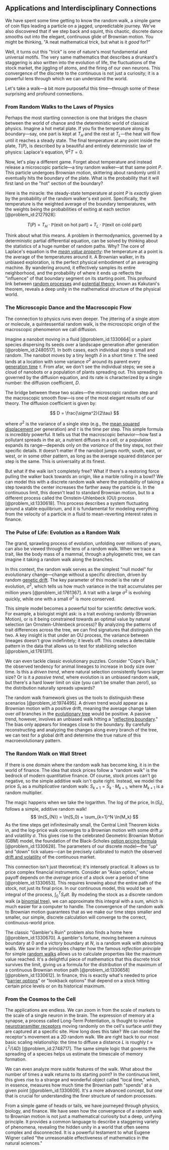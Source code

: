## Applications and Interdisciplinary Connections

We have spent some time getting to know the random walk, a simple game of coin flips leading a particle on a jagged, unpredictable journey. We've also discovered that if we step back and squint, this chaotic, discrete dance smooths out into the elegant, continuous glide of Brownian motion. You might be thinking, "A neat mathematical trick, but what is it *good* for?"

Well, it turns out this "trick" is one of nature's most fundamental and universal motifs. The very same mathematics that describes a drunkard's staggering is also written into the evolution of life, the fluctuations of the stock market, the jiggling of atoms, and the firing of our own neurons. This convergence of the discrete to the continuous is not just a curiosity; it is a powerful lens through which we can understand the world.

Let's take a walk—a bit more purposeful this time—through some of these surprising and profound connections.

### From Random Walks to the Laws of Physics

Perhaps the most startling connection is one that bridges the chasm between the world of chance and the deterministic world of classical physics. Imagine a hot metal plate. If you fix the temperature along its boundary—say, one part is kept at $T_H$ and the rest at $T_L$—the heat will flow until it reaches a steady state. The final temperature at any point inside the plate, $T(P)$, is described by a beautiful and entirely deterministic law of physics: Laplace's equation, $\nabla^2 T = 0$.

Now, let's play a different game. Forget about temperature and instead release a microscopic particle—a tiny random walker—at that same point $P$. This particle undergoes Brownian motion, skittering about randomly until it eventually hits the boundary of the plate. What is the probability that it will first land on the "hot" section of the boundary?

Here is the miracle: the steady-state temperature at point $P$ is *exactly* given by the probability of the random walker's exit point. Specifically, the temperature is the weighted average of the boundary temperatures, with the weights being the probabilities of exiting at each section [@problem_id:2127928]:

$$
T(P) = T_H \cdot \mathbb{P}(\text{exit on hot part}) + T_L \cdot \mathbb{P}(\text{exit on cold part})
$$

Think about what this means. A problem in thermodynamics, governed by a deterministic partial differential equation, can be solved by thinking about the statistics of a huge number of random paths. Why? The core of Laplace's equation is the *[mean value property](@article_id:141096)*: the temperature at a point is the average of the temperatures around it. A Brownian walker, in its unbiased exploration, is the perfect physical embodiment of an averaging machine. By wandering around, it effectively samples its entire neighborhood, and the probability of where it ends up reflects the "influence" of that boundary segment on its starting point. This profound link between [random processes](@article_id:267993) and [potential theory](@article_id:140930), known as Kakutani's theorem, reveals a deep unity in the mathematical structure of the physical world.

### The Microscopic Dance and the Macroscopic Flow

The connection to physics runs even deeper. The jittering of a single atom or molecule, a quintessential random walk, is the microscopic origin of the macroscopic phenomenon we call diffusion.

Imagine a nanobot moving in a fluid [@problem_id:1330664] or a plant species dispersing its seeds over a landscape generation after generation [@problem_id:2480517]. In both cases, each individual step is small and random. The nanobot moves by a tiny length $\delta$ in a short time $\tau$. The seed lands at a location with some variance $\sigma^2$ around its parent every [generation time](@article_id:172918) $\tau$. From afar, we don't see the individual steps; we see a cloud of nanobots or a population of plants spreading out. This spreading is governed by the diffusion equation, and its rate is characterized by a single number: the diffusion coefficient, $D$.

The bridge between these two scales—the microscopic random step and the macroscopic smooth flow—is one of the most elegant results of our theory. The diffusion coefficient is given by:

$$
D = \frac{\sigma^2}{2\tau}
$$

where $\sigma^2$ is the variance of a single step (e.g., the [mean squared displacement](@article_id:148133) per generation) and $\tau$ is the time per step. This simple formula is incredibly powerful. It tells us that the macroscopic behavior—how fast a pollutant spreads in the air, a nutrient diffuses in a cell, or a population expands its range—depends only on the *variance* of the tiny steps, not their specific details. It doesn't matter if the nanobot jumps north, south, east, or west, or in some other pattern, as long as the average squared distance per step is the same. This is universality at its finest.

But what if the walk isn't completely free? What if there's a restoring force pulling the walker back towards an origin, like a marble rolling in a bowl? We can model this with a discrete random walk where the probability of taking a step towards the center increases the farther away the particle is. In the continuous limit, this doesn't lead to standard Brownian motion, but to a different process called the Ornstein-Uhlenbeck (OU) process [@problem_id:1330618]. This process describes a system fluctuating around a stable equilibrium, and it is fundamental for modeling everything from the velocity of a particle in a fluid to mean-reverting interest rates in finance.

### The Pulse of Life: Evolution as a Random Walk

The grand, sprawling process of evolution, unfolding over millions of years, can also be viewed through the lens of a random walk. When we trace a trait, like the body mass of a mammal, through a phylogenetic tree, we can imagine it taking a random walk along the branches.

In this context, the random walk serves as the simplest "null model" for evolutionary change—change without a specific direction, driven by random [genetic drift](@article_id:145100). The key parameter of this model is the rate of evolution, $\sigma^2$, which tells us how much variance in the trait accumulates per million years [@problem_id:1761367]. A trait with a large $\sigma^2$ is evolving quickly, while one with a small $\sigma^2$ is more conserved.

This simple model becomes a powerful tool for scientific detective work. For example, a biologist might ask: is a trait evolving randomly (Brownian Motion), or is it being constrained towards an optimal value by natural selection (an Ornstein-Uhlenbeck process)? By analyzing the patterns of trait differences across the tree, we can find signatures that distinguish the two. A key insight is that under an OU process, the variance between lineages doesn't grow indefinitely; it levels off. This creates a detectable pattern in the data that allows us to test for stabilizing selection [@problem_id:1761311].

We can even tackle classic evolutionary puzzles. Consider "Cope's Rule," the observed tendency for animal lineages to increase in body size over time. Is this a *driven trend*, where natural selection consistently favors larger size? Or is it a *passive trend*, where evolution is an unbiased random walk, but there's a hard lower limit on size (you can't be smaller than zero!), so the distribution naturally spreads upwards?

The random walk framework gives us the tools to distinguish these scenarios [@problem_id:1974495]. A driven trend would appear as a Brownian motion with a positive drift, meaning the average change taken over *all* branches in the [evolutionary tree](@article_id:141805) would be positive. A passive trend, however, involves an unbiased walk hitting a "[reflecting boundary](@article_id:634040)." The bias only appears for lineages close to the boundary. By carefully reconstructing and analyzing the changes along every branch of the tree, we can test for a global drift and determine the true nature of this macroevolutionary pattern.

### The Random Walk on Wall Street

If there is one domain where the random walk has become king, it is in the world of finance. The idea that stock prices follow a "random walk" is the bedrock of modern quantitative finance. Of course, stock prices can't go negative, so the simple additive walk isn't quite right. Instead, we model the price $S_t$ as a *multiplicative* random walk: $S_{k+1} = S_k \cdot M_{k+1}$, where $M_{k+1}$ is a random multiplier.

The magic happens when we take the logarithm. The log of the price, $\ln(S_t)$, follows a simple, additive random walk!
$$
\ln(S_{N}) = \ln(S_0) + \sum_{k=1}^N \ln(M_k)
$$
As the time steps get infinitesimally small, the Central Limit Theorem kicks in, and the log-price walk converges to a Brownian motion with some drift $\mu$ and volatility $\sigma$. This gives rise to the celebrated Geometric Brownian Motion (GBM) model, the foundation of the Black-Scholes [option pricing formula](@article_id:137870) [@problem_id:1330628]. The parameters of our discrete model—the "up" and "down" tick values—can be precisely calibrated to match the observed [drift and volatility](@article_id:262872) of the continuous market.

This connection isn't just theoretical; it's intensely practical. It allows us to price complex financial instruments. Consider an "Asian option," whose payoff depends on the *average* price of a stock over a period of time [@problem_id:1330653]. This requires knowing about the entire path of the stock, not just its final price. In our continuous model, this would be an integral of the process, $\int_0^T S_t dt$. By modeling the stock as a discrete random walk (a [binomial tree](@article_id:635515)), we can approximate this integral with a sum, which is much easier for a computer to handle. The convergence of the random walk to Brownian motion guarantees that as we make our time steps smaller and smaller, our simple, discrete calculation will converge to the correct, continuous-world price.

The classic "Gambler's Ruin" problem also finds a home here [@problem_id:1330670]. A gambler's fortune, moving between a ruinous boundary at 0 and a victory boundary at $N$, is a random walk with absorbing walls. We saw in the principles chapter how the famous *reflection principle* for simple [random walks](@article_id:159141) allows us to calculate properties like the maximum value reached. It's a delightful piece of mathematics that this discrete trick survives the limit, giving us a formula for the distribution of the maximum of a continuous Brownian motion path [@problem_id:1330658] [@problem_id:1330612]. In finance, this is exactly what's needed to price "[barrier options](@article_id:264465)" or "lookback options" that depend on a stock hitting certain price levels or on its historical maximum.

### From the Cosmos to the Cell

The applications are endless. We can zoom in from the scale of markets to the scale of a single neuron in the brain. The expression of memory at a synapse, a process called Long-Term Potentiation, is thought to involve [neurotransmitter receptors](@article_id:164555) moving randomly on the cell's surface until they are captured at a specific site. How long does this take? We can model the receptor's movement as a 2D random walk. We are right back to our most basic scaling relationship: the time to diffuse a distance $L$ is roughly $t \approx L^2 / (4D)$ [@problem_id:2748717]. The same simple logic that governs the spreading of a species helps us estimate the timescale of memory formation.

We can even analyze more subtle features of the walk. What about the number of times a walk returns to its starting point? In the continuous limit, this gives rise to a strange and wonderful object called "local time," which, in essence, measures how much time the Brownian path "spends" at a given point [@problem_id:1330609]. It's a more advanced concept, but one that is crucial for understanding the finer structure of random processes.

From a simple game of heads or tails, we have journeyed through physics, biology, and finance. We have seen how the convergence of a random walk to Brownian motion is not just a mathematical curiosity but a deep, unifying principle. It provides a common language to describe a staggering variety of phenomena, revealing the hidden unity in a world that often seems complex and disconnected. It is a powerful testament to what Eugene Wigner called "the unreasonable effectiveness of mathematics in the natural sciences."